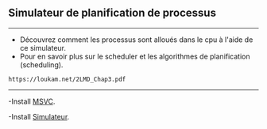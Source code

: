 ## Simulateur de planification de processus
---
- Découvrez comment les processus sont alloués dans le cpu à l'aide de ce simulateur.
- Pour en savoir plus sur le scheduler et les algorithmes de planification (scheduling).
```
https://loukam.net/2LMD_Chap3.pdf
```
---

-Install [MSVC](https://learn.microsoft.com/fr-fr/cpp/windows/latest-supported-vc-redist?view=msvc-170).

-Install [Simulateur](https://github.com/cestbryan-ng/Simulateur-Processus/archive/refs/heads/setup.zip).
